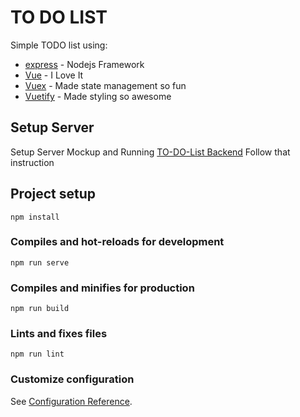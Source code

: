 # TO DO LIST

Simple TODO list using:

- [express](https://github.com/sasongkoadi/task-manager#to-do-list-backend) - Nodejs Framework
- [Vue](https://vuejs.org/) - I Love It
- [Vuex](https://vuex.vuejs.org/) - Made state management so fun
- [Vuetify](https://vuetifyjs.com/) -  Made styling so awesome

## Setup Server
Setup Server Mockup and Running [TO-DO-List Backend](https://github.com/sasongkoadi/task-manager#to-do-list-backend)
Follow that instruction

## Project setup
```
npm install
```

### Compiles and hot-reloads for development
```
npm run serve
```

### Compiles and minifies for production
```
npm run build
```

### Lints and fixes files
```
npm run lint
```



### Customize configuration
See [Configuration Reference](https://cli.vuejs.org/config/).
